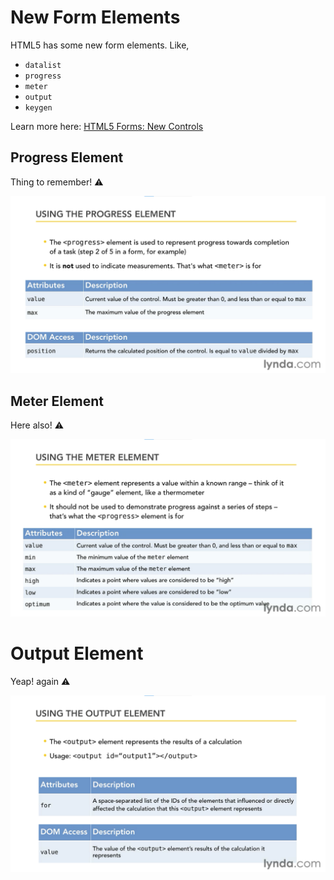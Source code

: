 # New Form Elements

HTML5 has some new form elements. Like,
- `datalist`
- `progress`
- `meter`
- `output`
- `keygen`

Learn more here: [HTML5 Forms: New Controls](https://www.sitepoint.com/html5-forms-new-controls/)

## Progress Element

Thing to remember! ⚠

![Using the progress element](img/progress_element.png)


## Meter Element

Here also! ⚠

![Using the meter element](img/meter_element.png)


# Output Element

Yeap! again ⚠

![Using the output element](img/output_element.png)
